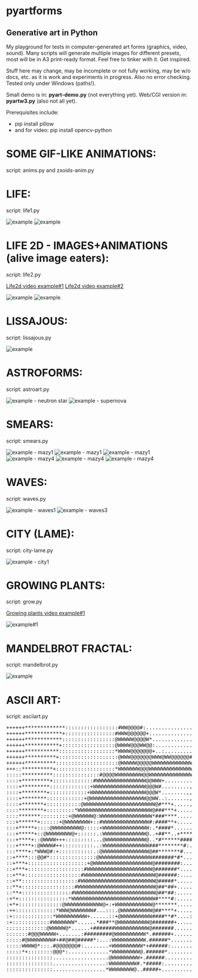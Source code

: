 # pyartforms

## Generative art in Python

My playground for tests in computer-generated art forms (graphics, video, sound). 
Many scripts will generate multiple images for different presets, most will be in A3 print-ready format.
Feel free to tinker with it. Get inspired.

Stuff here may change, may be incomplete or not fully working, may be w/o docs, etc. 
as it is work and experiments in progress. Also no error checking. Tested only under Windows (paths!).

Small demo is in: **pyart-demo.py** (not everything yet).
Web/CGI version in: **pyartw3.py** (also not all yet).


Prerequisites include:
- pip install pillow
- and for video: pip install opencv-python


# SOME GIF-LIKE ANIMATIONS:
script: anims.py and zxoids-anim.py

# LIFE:
script: life1.py

![example](/examples/life-0003.png?raw=true "Life example")
![example](/examples/life-0007.png?raw=true "Life example")

# LIFE 2D - IMAGES+ANIMATIONS (alive image eaters):
script: life2.py

[Life2d video example#1](https://www.youtube.com/watch?v=FofqSbcO2W8)
[Life2d video example#2](https://www.youtube.com/watch?v=Ce1yVJNs3AM)

![example](/examples/zz-life2d-001-f2a.png?raw=true "Life example")
![example](/examples/zz-life2d-001-f2b.png?raw=true "Life example")

# LISSAJOUS:
script: lissajous.py

![example](/examples/liss-0003.png?raw=true "Lissajous example")

# ASTROFORMS:
script: astroart.py

![example - neutron star](/examples/zz-04-neutronstar-cir.png?raw=true "Astro example - neutron star")
![example - supernova](/examples/zz-astro-06-supernova-cir.png?raw=true "Astro example - supernova")

# SMEARS:
script: smears.py

![example - mazy1](/examples/mazy1-4960x3507-01-003.png?raw=true "Smears#1 example")
![example - mazy1](/examples/mazy1-4960x3507-02-003.png?raw=true "Smears#1 example")
![example - mazy1](/examples/mazy1-4960x3507-06-002.png?raw=true "Smears#1 example")
![example - mazy4](/examples/mazy4-4960x3507-01-002.png?raw=true "Smears#4 example")
![example - mazy4](/examples/mazy4-4960x3507-05-003.png?raw=true "Smears#4 example")
![example - mazy4](/examples/mazy4-4960x3507-07-003.png?raw=true "Smears#4 example")

# WAVES:
script: waves.py

![example - waves1](/examples/waves1-4960x3507-03-003.png?raw=true "Waves#1 example")
![example - waves3](/examples/waves3-4960x3507-01-003.png?raw=true "Waves#3 example")

# CITY (LAME):
script: city-lame.py

![example - city1](/examples/city1-4960x3507-01-001.png?raw=true "City#1 example")

# GROWING PLANTS:
script: grow.py

[Growing plants video example#1](https://www.youtube.com/watch?v=5HrdduqAdVk)

![example#1](/examples/tree0.png?raw=true "Tree example #1")

# MANDELBROT FRACTAL:
script: mandelbrot.py

![example](/examples/mandel-002.png?raw=true "Mandelbrot example")

# ASCII ART:
script: asciiart.py

<pre>
++++++*************:::::::::::::::::#WW@@@@#:..........................,,,,,,,...........
++++++************+::::::::::::::::#WWW@@@@@@+....................,.,,,,,,,,.............
++++++************:::::::::::::::::@WWWWW@@@@W*..................,,,,..,..,,,,...........
++++++***********+:::::::::::::::::@WWWW@@@WW@@:.................,,,,,,,,,,,,,,..........
++++++***********::::::::::::::::::*WWWW@@@@@@@+..:...............,,,,,,,,,,,,...........
++++++**********+:::::::::::::::::::@WWW@@@@@@@WWW@WW@@@@@@#+.....::+:+*#@@@*::++........
++++++**********::::::::::::::::::::@WWWWW@@@@@WWWWWWWWWWWWWWWWWWWWWWWWWWWWWWWWWWWW*.....
+++::**********+:::::::::::::::::::*WWWWWWW@@@WWWWWWWWWWWWWWWWWWWWWWWWWWWW*:**#@WWWW*....
:::::**********:::::::::::::::#@@@@WWWWWWWWW@@WWWWWWWWWWWWWWWWWWWWWW@+.,.........+:......
::::+*********+:::::::::::::#WWWWWWWWWWWWWWWW@@WWW+..........,,,.,,,.....................
::::+*********:::::::::::::+WWWWWWWWWWWWWWWWW@@@W#.........,,,,,,,.......................
::::+********+::::::::::::+WWWWWWWWWWWWWWWWWW@@@W*........,,,,,.,........................
::::+********::::::::::::+@WWWWWWWWWWWWWWWWWW@@WW..:.......,,,...........................
::::+*******+:::::::::::@WWWWWWWWWWWWWWWWWWWWWWW@#***+.....,.............................
::::********+:::::::::*WWWWWWWWWWWWWWWWWWWWWWWW@###***+..................................
::::*******:::::::::+@WWWWWW@:WWWWWWWWWWWWWWWWW*###****...................::++:..........
:::+******+::::::+@WWWWWWWW+::#WWWWWWWWWWWWWWW#:####**+............:+***********+........
:::+*****+::::@WWWWWWWWW@:::::+WWWWWWWWWWWWWWW:.*####*.......:+*********.....:+..........
:::+*****+::@WWWWWWWW@+::::::.:WWWWWWWWWWWWWW@..+##**..+************+....................
:::+****+::@WWWW+++:::::::::...@WWWWWWWWWWWWW@..*#******#####**+.........................
:::+****+:@WWWW#++::::::::::..:WWWWWWWWWWWWWWW###********#:.............................:
:::****+:*WWW@#:+:::::::::::.:@WWWWWWWWWWWWWWW@##*******#...............................:
::+****:::@@#*:::::::::::::::@WWWWWWWWWWWWWWWWW#######*#*...........................:::::
::+***+:::::::::::::::::::+@WWWWWWWWWWWWWWWWWWW@########:.............................:::
::+***+::::::::::::::::::#WWWWWWWWWWWWWWWWWWWWW@#######*..............................:::
::+**+::::::::::::::::::#WWWWWWWWWWWWWWWWWWWWWWW@######:.............................::::
::+**::::::::::::::::::#WWWWWWWWWWWWWWWWWWWWWWWW@#####*.............................:.:::
::**+:::::::::::::::::#WWWWWWWWWWWWWWWWWWWWWWWWW@##*##+.............................:::::
::**+::::::::::::::::#WWWWWWWWWWWWWWWWWWWWWWWWWW@##*##:........:...................::::::
:+*+::::::::::::::::*WWWWWWWWWWWWWWWWWWWWWWWWWWW#****#:........::::::.........:::.:::::::
:+*+::::::::::::::@WWWWWWWWWWWW@+:+WWWWWWWWWWWW@*******......:::::::::........:::::::::::
:++:::::::::::::*WWW@WWWWWWW#...:::.@WWWWWWWWWW@##****+......:::::::::......:::::::::::::
:+:::::::::::::*WWWWWWWWWW+......::+@WWWWWWWWWW####**#*....:::::::::::.......::::::::::::
:+::::::::::::#WWWWWWW*......*###**@WWWWWWWWWW@#######+.....::::::::::.....::::::::::::::
:::::::::::::@WWWWW@*......+#######WWWWWWWWWWW@#######.........::::::::......::::::::::::
:::::::#@@@WWWWW+.......:#########@WWWWWWWWWW*.######+...........::::::...:::::::::::::::
:::::#@WWWWWWWW#+##@##@#####*:...:WWWWWWWWWWW.######*.............::::::...::::::::::::::
:::::WWWW@*:::.#@@@@@@@#:........+WWWWWWWWWW*+######:.............:::::::..::::::::::::::
:::::*+::::::::@@@*:.............*WWWWWWWWW@.######*..............:::::::.:::::::::::::::
:::::::::::::::..................@WWWWWWWWW+.######.................:::::::::::::::::::::
:::::::::::::::.................:WWWWWWWWW#.*#####:.............:::::::::::::::::::::::::
:::::::::::::::.................*WWWWWWWW@..#####+...............::::::::..::::::::::::::
</pre>
